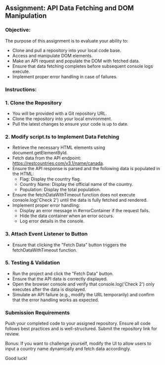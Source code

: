 ## Assignment: API Data Fetching and DOM Manipulation

### Objective:

The purpose of this assignment is to evaluate your ability to:
  - Clone and pull a repository into your local code base.
  - Access and manipulate DOM elements.
  - Make an API request and populate the DOM with fetched data.
  - Ensure that data fetching completes before subsequent console logs execute.
  - Implement proper error handling in case of failures.

### Instructions: 

### 1. Clone the Repository
  - You will be provided with a Git repository URL.
  - Clone the repository into your local environment.
  - Pull the latest changes to ensure your code is up to date.

### 2. Modify script.ts to Implement Data Fetching
  - Retrieve the necessary HTML elements using document.getElementById.
  - Fetch data from the API endpoint: https://restcountries.com/v3.1/name/canada.
  - Ensure the API response is parsed and the following data is populated in the HTML:
    - Flag: Display the country flag.
    - Country Name: Display the official name of the country.
    - Population: Display the total population.
  - Ensure the fetchDataWithTimeout function does not execute console.log('Check 2') until the data is fully fetched and rendered.
  - Implement proper error handling:
    - Display an error message in #errorContainer if the request fails.
    - Hide the data container when an error occurs.
    - Log error details in the console.

### 3. Attach Event Listener to Button
  - Ensure that clicking the "Fetch Data" button triggers the fetchDataWithTimeout function.

### 5. Testing & Validation
  - Run the project and click the "Fetch Data" button.
  - Ensure that the API data is correctly displayed.
  - Open the browser console and verify that console.log('Check 2') only executes after the data is displayed.
  - Simulate an API failure (e.g., modify the URL temporarily) and confirm that the error handling works as expected.

### Submission Requirements
Push your completed code to your assigned repository.
Ensure all code follows best practices and is well-structured.
Submit the repository link for review.


Bonus: If you want to challenge yourself, modify the UI to allow users to input a country name dynamically and fetch data accordingly.

Good luck!

